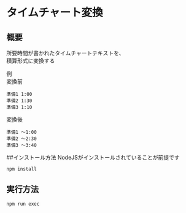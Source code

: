 # タイムチャート変換

## 概要
所要時間が書かれたタイムチャートテキストを、  
積算形式に変換する

例  
変換前
```
準備1 1:00
準備2 1:30
準備3 1:10
```
変換後
```
準備1 ～1:00
準備2 ～2:30
準備3 ～3:40
```

##インストール方法
NodeJSがインストールされていることが前提です
```
npm install
```

## 実行方法
```
npm run exec
```


